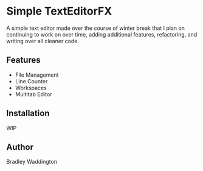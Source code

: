 # Simple TextEditorFX
A simple text editor made over the course of winter break that I plan on continuing to work on over time, adding additional features, refactoring, and writing over all cleaner code.
## Features
- File Management
- Line Counter
- Workspaces
- Multitab Editor
## Installation
WIP
## Author
Bradley Waddington
